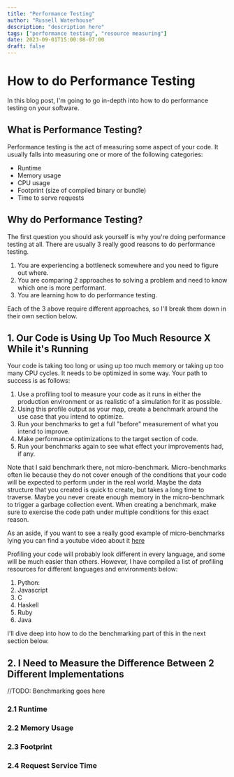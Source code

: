 ```yaml
---
title: "Performance Testing"
author: "Russell Waterhouse"
description: "description here"
tags: ["performance testing", "resource measuring"]
date: 2023-09-01T15:00:08-07:00
draft: false
---
```


# How to do Performance Testing

In this blog post, I'm going to go in-depth into how to do performance testing
on your software.

## What is Performance Testing?

Performance testing is the act of measuring some aspect of your code. It 
usually falls into measuring one or more of the following categories:

- Runtime
- Memory usage
- CPU usage
- Footprint (size of compiled binary or bundle)
- Time to serve requests

## Why do Performance Testing?

The first question you should ask yourself is why you're doing performance 
testing at all.  There are usually 3 really good reasons to do performance 
testing.

1. You are experiencing a bottleneck somewhere and you need to figure out where.
2. You are comparing 2 approaches to solving a problem and need to know which one is 
more performant.
3. You are learning how to do performance testing.

Each of the 3 above require different approaches, so I'll break them down
in their own section below.

## 1. Our Code is Using Up Too Much Resource X While it's Running

Your code is taking too long or using up too much memory or taking up too many
CPU cycles.  It needs to be optimized in some way.  Your path to success is 
as follows:

1. Use a profiling tool to measure your code as it runs in either the production
environment or as realistic of a simulation for it as possible. 
2. Using this profile output as your map, create a benchmark around the 
use case that you intend to optimize. 
3. Run your benchmarks to get a full "before" measurement of what you intend to 
improve.
4. Make performance optimizations to the target section of code.
5. Run your benchmarks again to see what effect your improvements had, if any.

Note that I said benchmark there, not micro-benchmark. Micro-benchmarks
often lie because they do not cover enough of the conditions that your code will
be expected to perform under in the real world. Maybe the data structure that
you created is quick to create, but takes a long time to traverse. Maybe 
you never create enough memory in the micro-benchmark to trigger a garbage
collection event. When creating a benchmark, make sure to exercise the code
path under multiple conditions for this exact reason.

As an aside, if you want to see a really good example of micro-benchmarks lying
you can find a youtube video about it 
[here](https://www.youtube.com/watch?v=PHvbLmLPX6s)

Profiling your code will probably look different in every language, and some 
will be much easier than others. However, I have compiled a list of profiling
resources for different languages and environments below:

1. Python: 
2. Javascript
3. C
4. Haskell
5. Ruby
6. Java

I'll dive deep into how to do the benchmarking part of this in the next 
section below.

## 2. I Need to Measure the Difference Between 2 Different Implementations
//TODO: Benchmarking goes here

### 2.1 Runtime
### 2.2 Memory Usage
### 2.3 Footprint
### 2.4 Request Service Time

